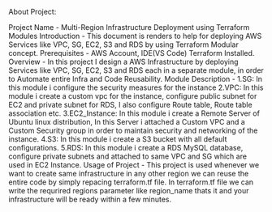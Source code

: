 About Project:

  Project Name - Multi-Region Infrastructure Deployment using Terraform Modules
  Introduction - This document is renders to help for deploying AWS Services like  VPC, SG, EC2, S3 and RDS by using Terraform Modular concept.
  Prerequisites - AWS Account, IDE(VS Code) Terraform Installed.
  Overview - In this project I design a AWS Infrastructure by deploying Services like VPC, SG, EC2, S3 and RDS each in a separate module, in order to Automate entire Infra and Code Reusability. 
  Module Description - 1.SG: In this module i configure the security measures for the instance
                       2.VPC: In this module i create a custom vpc for the instance, configure public subnet for EC2 and private subnet for RDS, I also configure Route table, Route table association etc.
                       3.EC2_Instance: In this module i create a Remote Server of Ubuntu linux distribution, In this Server i attached a Custom VPC and a Custom Security group in order to maintain security and networking of the instance.
                       4.S3: In this module i create a S3 bucket with all default configurations.
                       5.RDS: In this module i create a RDS MySQL database, configure private subnets and attached to same VPC and SG which are used in EC2 Instance.
  Usage of Project -  This project is used whenever we want to create same infrastructure in any other region we can reuse the entire code by simply repacing terraform.tf file. In terraform.tf file we can write the requrired regions parameter like region_name thats it and your infrastructure will be ready within a few minutes.
  
